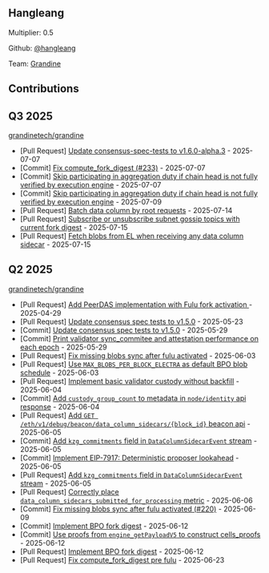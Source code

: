 ## Hangleang
Multiplier: 0.5

Github: [@hangleang](https://github.com/hangleang/)

Team: [Grandine](https://github.com/grandinetech/grandine)

## Contributions

## Q3 2025


[grandinetech/grandine](https://github.com/grandinetech/grandine)
* [Pull Request] [Update consensus-spec-tests to v1.6.0-alpha.3](https://github.com/grandinetech/grandine/pull/247) - 2025-07-07
* [Commit] [Fix compute_fork_digest (#233)](https://github.com/grandinetech/grandine/commit/e377561d2ff02f5faaa3999bf0487fca6e3f74ea) - 2025-07-07
* [Commit] [Skip participating in aggregation duty if chain head is not fully verified by execution engine](https://github.com/grandinetech/grandine/commit/38c4787ca401b5f70110f97db774acfabad36f88) - 2025-07-07
* [Commit] [Skip participating in aggregation duty if chain head is not fully verified by execution engine](https://github.com/grandinetech/grandine/commit/38c4787ca401b5f70110f97db774acfabad36f88) - 2025-07-09
* [Pull Request] [Batch data column by root requests](https://github.com/grandinetech/grandine/pull/255) - 2025-07-14
* [Pull Request] [Subscribe or unsubscribe subnet gossip topics with current fork digest](https://github.com/grandinetech/grandine/pull/259) - 2025-07-15
* [Pull Request] [Fetch blobs from EL when receiving any data column sidecar](https://github.com/grandinetech/grandine/pull/258) - 2025-07-15
## Q2 2025

[grandinetech/grandine](https://github.com/grandinetech/grandine)
* [Pull Request] [Add PeerDAS implementation with Fulu fork activation ](https://github.com/grandinetech/grandine/pull/196) - 2025-04-29
* [Pull Request] [Update consensus spec tests to v1.5.0](https://github.com/grandinetech/grandine/pull/211) - 2025-05-23
* [Commit] [Update consensus spec tests to v1.5.0](https://github.com/grandinetech/grandine/commit/558422abfb682b4663f94ad57f106f48916e53c6) - 2025-05-29
* [Commit] [Print validator sync_commitee and attestation performance on each epoch](https://github.com/grandinetech/grandine/commit/6725ecc940f1e0f0faa3ba94f1450e1c2c5b1dde) - 2025-05-29
* [Pull Request] [Fix missing blobs sync after fulu activated](https://github.com/grandinetech/grandine/pull/220) - 2025-06-03
* [Pull Request] [Use `MAX_BLOBS_PER_BLOCK_ELECTRA` as default BPO blob schedule](https://github.com/grandinetech/grandine/pull/219) - 2025-06-03
* [Pull Request] [Implement basic validator custody without backfill](https://github.com/grandinetech/grandine/pull/221) - 2025-06-04
* [Commit] [Add `custody_group_count` to metadata in `node/identity` api response](https://github.com/grandinetech/grandine/commit/215e42a3226c0afb6c338949db94c843b877c355) - 2025-06-04
* [Pull Request] [Add `GET /eth/v1/debug/beacon/data_column_sidecars/{block_id}` beacon api](https://github.com/grandinetech/grandine/pull/224) - 2025-06-05
* [Commit] [Add `kzg_commitments` field in `DataColumnSidecarEvent` stream](https://github.com/grandinetech/grandine/commit/88ead44fc34d4bb09ad8870298cb0272da42f02c) - 2025-06-05
* [Commit] [Implement EIP-7917: Deterministic proposer lookahead](https://github.com/grandinetech/grandine/commit/48f8ecb42369b712d2f674889fd6818c68e2d469) - 2025-06-05
* [Pull Request] [Add `kzg_commitments` field in `DataColumnSidecarEvent` stream](https://github.com/grandinetech/grandine/pull/223) - 2025-06-05
* [Pull Request] [Correctly place `data_column_sidecars_submitted_for_processing` metric](https://github.com/grandinetech/grandine/pull/225) - 2025-06-06
* [Commit] [Fix missing blobs sync after fulu activated (#220)](https://github.com/grandinetech/grandine/commit/e53209454662e09336b5fec4a9f603d2b6277434) - 2025-06-09
* [Commit] [Implement BPO fork digest](https://github.com/grandinetech/grandine/commit/918bb540b64252117eb85833e3b4fbe3cfc97c46) - 2025-06-12
* [Commit] [Use proofs from `engine_getPayloadV5` to construct cells_proofs](https://github.com/grandinetech/grandine/commit/027a85a7ab12647d190bde73e0792f0c325319c1) - 2025-06-12
* [Pull Request] [Implement BPO fork digest](https://github.com/grandinetech/grandine/pull/229) - 2025-06-12
* [Pull Request] [Fix compute_fork_digest pre fulu](https://github.com/grandinetech/grandine/pull/233) - 2025-06-23
